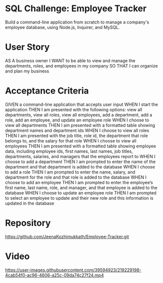 # SQL Challenge: Employee Tracker
Build a command-line application from scratch to manage a company's employee database, using Node.js, Inquirer, and MySQL.

# User Story
AS A business owner
I WANT to be able to view and manage the departments, roles, and employees in my company
SO THAT I can organize and plan my business

# Acceptance Criteria
GIVEN a command-line application that accepts user input
WHEN I start the application
THEN I am presented with the following options: view all departments, view all roles, view all employees, add a department, add a role, add an employee, and update an employee role
WHEN I choose to view all departments
THEN I am presented with a formatted table showing department names and department ids
WHEN I choose to view all roles
THEN I am presented with the job title, role id, the department that role belongs to, and the salary for that role
WHEN I choose to view all employees
THEN I am presented with a formatted table showing employee data, including employee ids, first names, last names, job titles, departments, salaries, and managers that the employees report to
WHEN I choose to add a department
THEN I am prompted to enter the name of the department and that department is added to the database
WHEN I choose to add a role
THEN I am prompted to enter the name, salary, and department for the role and that role is added to the database
WHEN I choose to add an employee
THEN I am prompted to enter the employee’s first name, last name, role, and manager, and that employee is added to the database
WHEN I choose to update an employee role
THEN I am prompted to select an employee to update and their new role and this information is updated in the database


# Repository
https://github.com/JeenaKozhimukkath/Employee-Tracker.git

# Video



https://user-images.githubusercontent.com/39594923/219229198-4cab54f0-ac96-4606-a25c-09da74c27f24.mp4










